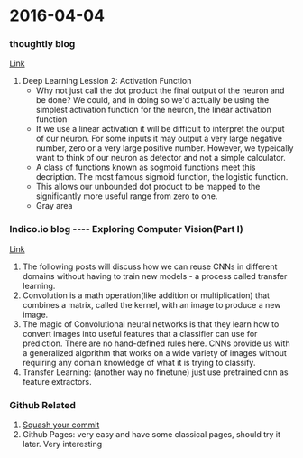 2016-04-04
==========
### thoughtly blog 
[Link](http://www.thoughtly.co/blog/)
1. Deep Learning Lession 2: Activation Function
    * Why not just call the dot product the final output of the neuron and be done? We could, and in doing so we'd actually be using the simplest activation function for the neuron, the linear activation function
    * If we use a linear activation it will be difficult to interpret the output of our neuron. For some inputs it may output a very large negative number, zero or a very large positive number. However, we typeically want to think of our neuron as detector and not a simple calculator.
    * A class of functions known as sogmoid functions meet this decription. The most famous sigmoid function, the logistic function.
    * This allows our unbounded dot product to be mapped to the significantly more useful range from zero to one.
    * Gray area
### Indico.io blog ---- Exploring Computer Vision(Part I)
[Link](https://indico.io/blog/exploring-computer-vision-convolutional-neural-nets/)
1. The following posts will discuss how we can reuse CNNs in different domains without having to train new models - a process called transfer learning.
2. Convolution is a math operation(like addition or multiplication) that combines a matrix, called the kernel, with an image to produce a new image.
3. The magic of Convolutional neural networks is that they learn how to convert images into useful features that a classifier can use for prediction. There are no hand-defined rules here. CNNs provide us with a generalized algorithm that works on a wide variety of images without requiring any domain knowledge of what it is trying to classify.
4. Transfer Learning: (another way no finetune) just use pretrained cnn as feature extractors.

### Github Related
1. [Squash your commit](https://github.com/blog/2141-squash-your-commits)
2. Github Pages: very easy and have some classical pages, should try it later. Very interesting